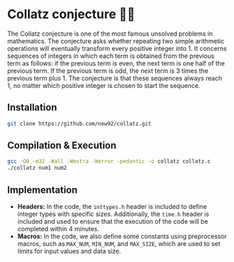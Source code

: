 # Collatz conjecture 🧙‍♂️

The Collatz conjecture is one of the most famous unsolved problems in mathematics. The conjecture asks whether repeating two simple arithmetic operations will eventually transform every positive integer into 1. It concerns sequences of integers in which each term is obtained from the previous term as follows: if the previous term is even, the next term is one half of the previous term. If the previous term is odd, the next term is 3 times the previous term plus 1. The conjecture is that these sequences always reach 1, no matter which positive integer is chosen to start the sequence.

## Installation

```bash
git clone https://github.com/new92/collatz.git
```

## Compilation & Execution

```bash 
gcc -O0 -m32 -Wall -Wextra -Werror -pedantic -o collatz collatz.c
./collatz num1 num2
```

## Implementation

- **Headers:** In the code, the `inttypes.h` header is included to define integer types with specific sizes. Additionally, the `time.h` header is included and used to ensure that the execution of the code will be completed within 4 minutes.
- **Macros:** In the code, we also define some constants using preprocessor macros, such as `MAX_NUM`, `MIN_NUM`, and `MAX_SIZE`, which are used to set limits for input values and data size.
